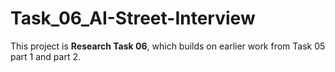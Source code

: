 # Task_06_AI-Street-Interview
This project is **Research Task 06**, which builds on earlier work from Task 05 part 1 and part 2.
